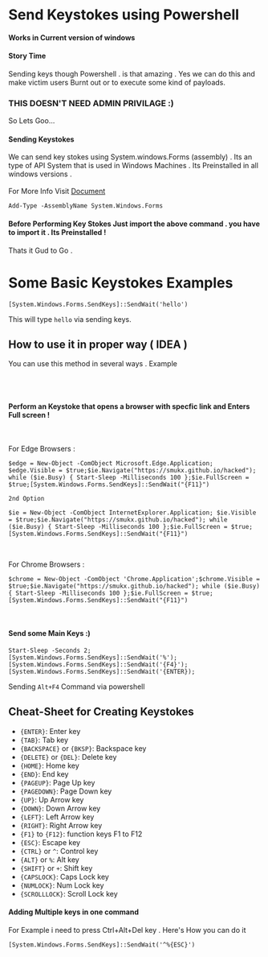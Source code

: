 # Send Keystokes using Powershell  


#### Works in Current version of windows 

<h4>Story Time</h4>

Sending keys though Powershell . is that amazing . Yes we can do this and make victim users Burnt out or to execute some kind of payloads.

### THIS DOESN'T NEED ADMIN PRIVILAGE :)
So Lets Goo...


#### Sending Keystokes

We can send key stokes using System.windows.Forms (assembly) . Its an type of API System that is used in Windows Machines . Its Preinstalled in all windows versions . <br>
<br>For More Info Visit <a href="https://learn.microsoft.com/en-us/dotnet/api/system.windows.forms?view=windowsdesktop-7.0" > Document </a>

```
Add-Type -AssemblyName System.Windows.Forms
```

<h4> Before Performing Key Stokes Just import the above command . you have to import it . Its Preinstalled ! </h4>
Thats it Gud to Go .

# Some Basic Keystokes Examples 

```
[System.Windows.Forms.SendKeys]::SendWait('hello')
```
This will type `hello` via sending keys.

## How to use it in proper way ( IDEA )

You can use this method in several ways . Example

<br><br>
#### Perform an Keystoke that opens a browser with specfic link and Enters Full screen !
<br>


For Edge Browsers :

```
$edge = New-Object -ComObject Microsoft.Edge.Application; $edge.Visible = $true;$ie.Navigate("https://smukx.github.io/hacked"); while ($ie.Busy) { Start-Sleep -Milliseconds 100 };$ie.FullScreen = $true;[System.Windows.Forms.SendKeys]::SendWait("{F11}")

2nd Option 

$ie = New-Object -ComObject InternetExplorer.Application; $ie.Visible = $true;$ie.Navigate("https://smukx.github.io/hacked"); while ($ie.Busy) { Start-Sleep -Milliseconds 100 };$ie.FullScreen = $true;[System.Windows.Forms.SendKeys]::SendWait("{F11}")

```
<br>

For Chrome Browsers :

```
$chrome = New-Object -ComObject 'Chrome.Application';$chrome.Visible = $true;$ie.Navigate("https://smukx.github.io/hacked"); while ($ie.Busy) { Start-Sleep -Milliseconds 100 };$ie.FullScreen = $true;[System.Windows.Forms.SendKeys]::SendWait("{F11}")

```
<br>

#### Send some Main Keys :)
```
Start-Sleep -Seconds 2;
[System.Windows.Forms.SendKeys]::SendWait('%');
[System.Windows.Forms.SendKeys]::SendWait('{F4}');
[System.Windows.Forms.SendKeys]::SendWait('{ENTER});
```
Sending `Alt+F4` Command via powershell 


## Cheat-Sheet for Creating Keystokes 
-   `{ENTER}`:  Enter key
-   `{TAB}`:  Tab key
-   `{BACKSPACE}` or `{BKSP}`:  Backspace key
-   `{DELETE}` or `{DEL}`:  Delete key
-   `{HOME}`:  Home key
-   `{END}`:  End key
-   `{PAGEUP}`:  Page Up key
-   `{PAGEDOWN}`:  Page Down key
-   `{UP}`:  Up Arrow key
-   `{DOWN}`:  Down Arrow key
-   `{LEFT}`:  Left Arrow key
-   `{RIGHT}`:  Right Arrow key
-   `{F1}` to `{F12}`:  function keys F1 to F12
-   `{ESC}`:  Escape key
-   `{CTRL}` or `^`:  Control key
-   `{ALT}` or `%`:  Alt key
-   `{SHIFT}` or `+`:  Shift key
-   `{CAPSLOCK}`:  Caps Lock key
-   `{NUMLOCK}`:  Num Lock key
-   `{SCROLLLOCK}`:  Scroll Lock key



#### Adding Multiple keys in one command
For Example i need to press Ctrl+Alt+Del key . Here's How you can do it
<br>

```
[System.Windows.Forms.SendKeys]::SendWait('^%{ESC}')
```



